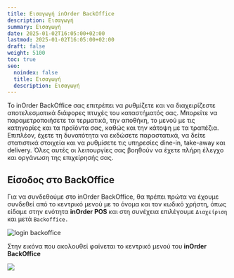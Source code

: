 ```yaml
---
title: Εισαγωγή inOrder BackOffice
description: Εισαγωγή
summary: Εισαγωγή
date: 2025-01-02T16:05:00+02:00
lastmod: 2025-01-02T16:05:00+02:00
draft: false
weight: 5100
toc: true
seo:
  noindex: false
  title: Εισαγωγή
  description: Εισαγωγή
---
```


Το inOrder BackOffice σας επιτρέπει να ρυθμίζετε και να διαχειρίζεστε αποτελεσματικά διάφορες πτυχές του καταστήματός σας. Μπορείτε να παραμετροποιήσετε τα τερματικά, την αποθήκη, το μενού με τις κατηγορίες και τα προϊόντα σας, καθώς και την κάτοψη με τα τραπέζια. Επιπλέον, έχετε τη δυνατότητα να εκδώσετε παραστατικά, να δείτε στατιστικά στοιχεία και να ρυθμίσετε τις υπηρεσίες dine-in, take-away και delivery. Όλες αυτές οι λειτουργίες σας βοηθούν να έχετε πλήρη έλεγχο και οργάνωση της επιχείρησής σας.

## Είσοδος στο BackOffice

Για να συνδεθούμε στο inOrder BackOffice, θα πρέπει πρώτα να έχουμε συνδεθεί από το κεντρικό μενού με το όνομα και τον κωδικό χρήστη, όπως είδαμε στην ενότητα **inOrder POS** και στη συνέχεια επιλέγουμε `Διαχείριση` και μετά `Backoffice.`

![login backoffice](/images/backoffice-001.jpg "login backoffice")

Στην εικόνα που ακολουθεί φαίνεται το κεντρικό μενού του **inOrder BackOffice**

![](/images/bo-001.jpg)

